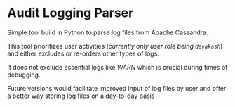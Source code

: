 
# Audit Logging Parser

Simple tool build in Python to parse log files from Apache Cassandra.

This tool prioritizes user activities (*currently only user role being `devakash`*) and either excludes or re-orders other types of logs.

It does not exclude essential logs like *WARN* which is crucial during times of debugging.

Future versions would facilitate improved input of log files by user and offer a better way storing log files on a day-to-day basis 

